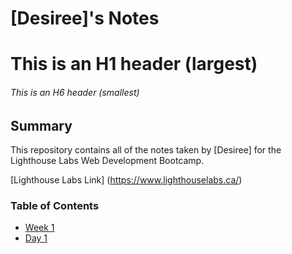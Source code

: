 # [Desiree]'s Notes

# This is an H1 header (largest)
###### This is an H6 header (smallest)

## Summary 

This repository contains all of the notes taken by [Desiree] for the Lighthouse Labs Web Development Bootcamp.

[Lighthouse Labs Link] (https://www.lighthouselabs.ca/)

### Table of Contents
  * [Week 1](/Week_1)
  * [Day 1](/Week_1/Day_1)